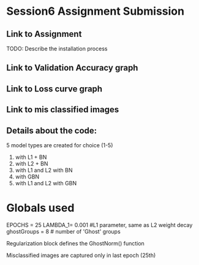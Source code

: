 # Session6 Assignment Submission

## Link to Assignment
TODO: Describe the installation process

## Link to Validation Accuracy graph

## Link to Loss curve graph

## Link to mis classified images 


## Details about the code:

5 model types are created for choice (1-5)
1. with L1 + BN
2. with L2 + BN
3. with L1 and L2 with BN
4. with GBN
5. with L1 and L2 with GBN


# Globals used
EPOCHS = 25
LAMBDA_1= 0.001  #L1 parameter, same as L2 weight decay
ghostGroups = 8 # number of 'Ghost' groups

Regularization block defines the GhostNorm() function

Misclassified images are captured only in last epoch (25th)
